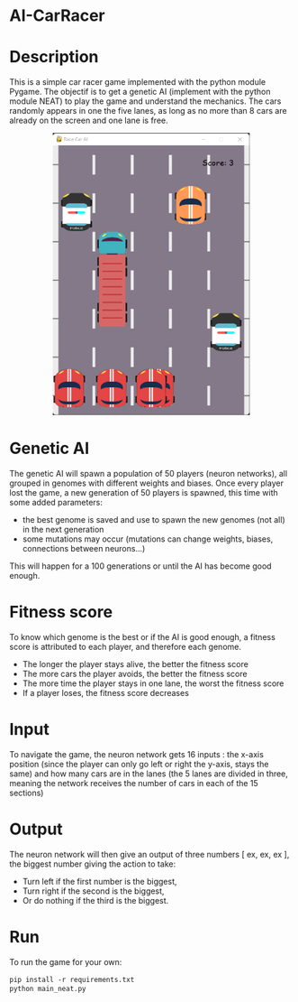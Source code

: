 # AI-CarRacer

# Description
This is a simple car racer game implemented with the python module Pygame. The objectif is to get a genetic AI (implement with the python module NEAT) to play the game and understand the mechanics. The cars randomly appears in one the five lanes, as long as no more than 8 cars are already on the screen and one lane is free.

<p align="center">
<img src="https://github.com/shell02/AI-CarRacer/blob/main/decisions.png?raw=true" style=" width:350px ; height:500px ">
</p>

# Genetic AI
The genetic AI will spawn a population of 50 players (neuron networks), all grouped in genomes with different weights and biases. Once every player lost the game, a new generation of 50 players is spawned, this time with some added parameters:
- the best genome is saved and use to spawn the new genomes (not all) in the next generation
- some mutations may occur (mutations can change weights, biases, connections between neurons...)

This will happen for a 100 generations or until the AI has become good enough.

# Fitness score
To know which genome is the best or if the AI is good enough, a fitness score is attributed to each player, and therefore each genome. 
- The longer the player stays alive, the better the fitness score
- The more cars the player avoids, the better the fitness score
- The more time the player stays in one lane, the worst the fitness score
- If a player loses, the fitness score decreases

# Input
To navigate the game, the neuron network gets 16 inputs : the x-axis position (since the player can only go left or right the y-axis, stays the same) and how many cars are in the lanes (the 5 lanes are divided in three, meaning the network receives the number of cars in each of the 15 sections)

# Output
The neuron network will then give an output of three numbers \[ ex, ex, ex \], the biggest number giving the action to take:
- Turn left if the first number is the biggest,
- Turn right if the second is the biggest,
- Or do nothing if the third is the biggest.

# Run
To run the game for your own:
```
pip install -r requirements.txt
python main_neat.py
```
